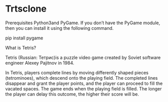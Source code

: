 # Trtsclone

 Prerequisites
Python3and  PyGame. If you don’t have the PyGame module, then you can install it using the following command.

pip install pygame

What is Tetris?

Tetris (Russian: Тетрис)is a puzzle video game created by Soviet software engineer Alexey Pajitnov in 1984. 

In Tetris, players complete lines by moving differently shaped pieces (tetrominoes), which descend onto the playing field. The completed lines disappear and grant the player points, and the player can proceed to fill the vacated spaces. The game ends when the playing field is filled. The longer the player can delay this outcome, the higher their score will be.
